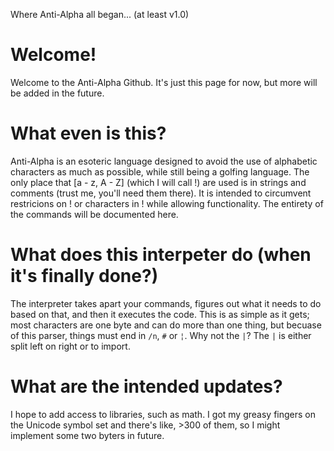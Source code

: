 Where Anti-Alpha all began... (at least v1.0)
# Welcome!
Welcome to the Anti-Alpha Github. It's just this page for now, but more will be added in the future.

# What even is this?
Anti-Alpha is an esoteric language designed to avoid the use of alphabetic characters as much as possible, while still being a golfing language. The only place that [a - z, A - Z] (which I will call !) are used is in strings and comments (trust me, you'll need them there). It is intended to circumvent restricions on ! or characters in ! while allowing functionality. The entirety of the commands will be documented here.

# What does this interpeter do (when it's finally done?)

The interpreter takes apart your commands, figures out what it needs to do based on that, and then it executes the code. This is as simple as it gets; most characters are one byte and can do more than one thing, but becuase of this parser, things must end in `/n`, `#` or `¦`. Why not the `|`? The `|` is either split left on right or to import.

# What are the intended updates?

I hope to add access to libraries, such as math. I got my greasy fingers on the Unicode symbol set and there's like, >300 of them, so I might implement some two byters in future.

